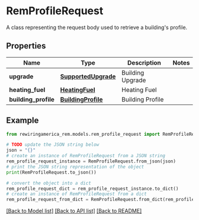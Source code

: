 # RemProfileRequest

A class representing the request body used to retrieve a building's profile.

## Properties

Name | Type | Description | Notes
------------ | ------------- | ------------- | -------------
**upgrade** | [**SupportedUpgrade**](SupportedUpgrade.md) | Building Upgrade | 
**heating_fuel** | [**HeatingFuel**](HeatingFuel.md) | Heating Fuel | 
**building_profile** | [**BuildingProfile**](BuildingProfile.md) | Building Profile | 

## Example

```python
from rewiringamerica_rem.models.rem_profile_request import RemProfileRequest

# TODO update the JSON string below
json = "{}"
# create an instance of RemProfileRequest from a JSON string
rem_profile_request_instance = RemProfileRequest.from_json(json)
# print the JSON string representation of the object
print(RemProfileRequest.to_json())

# convert the object into a dict
rem_profile_request_dict = rem_profile_request_instance.to_dict()
# create an instance of RemProfileRequest from a dict
rem_profile_request_from_dict = RemProfileRequest.from_dict(rem_profile_request_dict)
```
[[Back to Model list]](../README.md#documentation-for-models) [[Back to API list]](../README.md#documentation-for-api-endpoints) [[Back to README]](../README.md)



